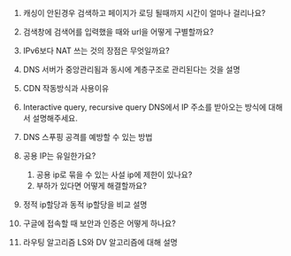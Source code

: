 1. 캐싱이 안된경우 검색하고 페이지가 로딩 될때까지 시간이 얼마나 걸리나요? 

2. 검색창에 검색어를 입력했을 때와 url을 어떻게 구별할까요?

3. IPv6보다 NAT 쓰는 것의 장점은 무엇일까요?

4. DNS 서버가 중앙관리됨과 동시에 계층구조로 관리된다는 것을 설명

5. CDN 작동방식과 사용이유
 
6. Interactive query, recursive query DNS에서 IP 주소를 받아오는 방식에 대해서 설명해주세요.

7. DNS 스푸핑 공격를 예방할 수 있는 방법

8. 공용 IP는 유일한가요?
    1. 공용 ip로 묶을 수 있는 사설 ip에 제한이 있나요?
    2. 부하가 있다면 어떻게 해결할까요?

9. 정적 ip할당과 동적 ip할당을 비교 설명

10. 구글에 접속할 때 보안과 인증은 어떻게 하나요?

11. 라우팅 알고리즘 LS와 DV 알고리즘에 대해 설명